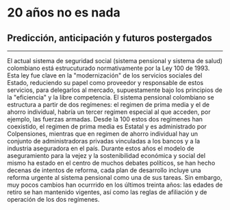 # 20 años no es nada
## Predicción, anticipación y futuros postergados
_____
El actual sistema de seguridad social (sistema pensional y sistema de salud) colombiano está estrucuturado normativamente por la Ley 100 de 1993. Esta ley fue clave en la "modernización" de los servicios sociales del Estado, reduciendo su papel como proveedor y responsable de estos servicios, para delegarlos al mercado, supuestamente bajo los principios de la "eficiencia" y la libre competencia. El sistema pensional colombiano se estructura a partir de dos regímenes: el regimen de prima media y el de ahorro individual, habría un tercer regimen especial al que acceden, por ejemplo, las fuerzas armadas. Desde la 100 estos dos regímenes han coexistido, el regimen de prima media es Estatal y es administrado por Colpensiones, mientras que en regimen de ahorro individual hay un conjunto de administradoras privadas vinculadas a los bancos y a la industria aseguradora en el país.
Durante estos años el modelo de aseguramiento para la vejez y la sostenibilidad económica y social del mismo ha estado en el centro de muchos debates políticos, se han hecho decenas de intentos de reforma, cada plan de desarrollo incluye una reforma urgente al sistema pensional como una de sus tareas. Sin embargo, muy pocos cambios han ocurrrido en los últimos treinta años: las edades de retiro se han mantenido vigentes, así como las reglas de afiliación y de operación de los dos regímenes.
